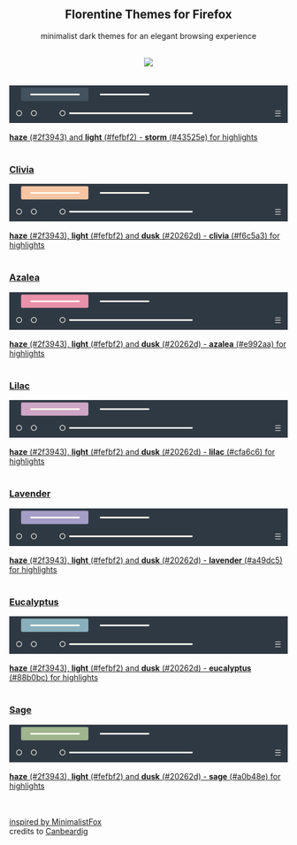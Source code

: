 <h2 align="center">Florentine Themes for Firefox</h2>

<p align="center"> minimalist dark themes for an elegant browsing experience<br><br>
<p align="center">
<a href="https://addons.mozilla.org/en-US/firefox/user/18825994/">
<img src="https://blog.mozilla.org/addons/files/2020/04/get-the-addon-fx-apr-2020.svg" width="99" />
<br><br>

![Florentine](./theme/florentine.png)

**haze** (\#2f3943) and **light** (\#fefbf2) - **storm** (\#43525e) for highlights
<br><br>

### Clivia
![Florentine-clivia](./theme/clivia/florentine-clivia.png)

**haze** (\#2f3943), **light** (\#fefbf2) and **dusk** (\#20262d) - **clivia** (\#f6c5a3) for highlights
<br><br>

### Azalea
![Florentine-azalea](./theme/azalea/florentine-azalea.png)

**haze** (\#2f3943), **light** (\#fefbf2) and **dusk** (\#20262d) - **azalea** (\#e992aa) for highlights
<br><br>

### Lilac
![Florentine-lilac](./theme/lilac/florentine-lilac.png)

**haze** (\#2f3943), **light** (\#fefbf2) and **dusk** (\#20262d) - **lilac** (\#cfa6c6) for highlights
<br><br>

### Lavender
![Florentine-lavender](./theme/lavender/florentine-lavender.png)

**haze** (\#2f3943), **light** (\#fefbf2) and **dusk** (\#20262d) - **lavender** (\#a49dc5) for highlights
<br><br>

### Eucalyptus
![Florentine-eucalyptus](./theme/eucalyptus/florentine-eucalyptus.png)

**haze** (\#2f3943), **light** (\#fefbf2) and **dusk** (\#20262d) - **eucalyptus** (\#88b0bc) for highlights
<br><br>

### Sage
![Florentine-sage](./theme/sage/florentine-sage.png)

**haze** (\#2f3943), **light** (\#fefbf2) and **dusk** (\#20262d) - **sage** (\#a0b48e) for highlights


<br><br>
inspired by [MinimalistFox](https://github.com/canbeardig/MinimalistFox)<br>
credits to [Canbeardig](https://github.com/canbeardig)